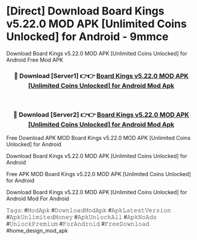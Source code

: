 # [Direct] Download Board Kings v5.22.0 MOD APK [Unlimited Coins Unlocked] for Android - 9mmce
Download Board Kings v5.22.0 MOD APK [Unlimited Coins Unlocked] for Android Free Mod APK

<div align="center">
<h3>🔴 Download [Server1] 👉👉 <a href="https://apk-comot.site?title=Board_Kings_v5.22.0_MOD_APK_[Unlimited_Coins_Unlocked]_for_Android">Board Kings v5.22.0 MOD APK [Unlimited Coins Unlocked] for Android Mod Apk</a></h3><br>

<h3>🔴 Download [Server2] 👉👉 <a href="https://apk-comot.site?title=Board_Kings_v5.22.0_MOD_APK_[Unlimited_Coins_Unlocked]_for_Android">Board Kings v5.22.0 MOD APK [Unlimited Coins Unlocked] for Android Mod Apk</a></h3>
</div>


Free Download APK MOD Board Kings v5.22.0 MOD APK [Unlimited Coins Unlocked] for Android

Download Board Kings v5.22.0 MOD APK [Unlimited Coins Unlocked] for Android 

Free APK MOD Board Kings v5.22.0 MOD APK [Unlimited Coins Unlocked] for Android 

Download Board Kings v5.22.0 MOD APK [Unlimited Coins Unlocked] for Android Mod For Android

𝚃𝚊𝚐𝚜: #𝙼𝚘𝚍𝙰𝚙𝚔 #𝙳𝚘𝚠𝚗𝚕𝚘𝚊𝚍𝙼𝚘𝚍𝙰𝚙𝚔 #𝙰𝚙𝚔𝙻𝚊𝚝𝚎𝚜𝚝𝚅𝚎𝚛𝚜𝚒𝚘𝚗 #𝙰𝚙𝚔𝚄𝚗𝚕𝚒𝚖𝚒𝚝𝚎𝚍𝙼𝚘𝚗𝚎𝚢 #𝙰𝚙𝚔𝚄𝚗𝚕𝚘𝚌𝚔𝙰𝚕𝚕 #𝙰𝚙𝚔𝙽𝚘𝙰𝚍𝚜 #𝚄𝚗𝚕𝚘𝚌𝚔𝙿𝚛𝚎𝚖𝚒𝚞𝚖 #𝙵𝚘𝚛𝙰𝚗𝚍𝚛𝚘𝚒𝚍 #𝙵𝚛𝚎𝚎𝙳𝚘𝚠𝚗𝚕𝚘𝚊𝚍 #home_design_mod_apk